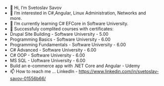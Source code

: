 - 👋 Hi, I’m Svetoslav Savov
- 👀 I’m interested in C#,Angular, Linux Administration, Networks and more. 
- 🌱 I’m currently learning C# EFCore in Software University.
- 🥇 Successfuly complited courses with certificates:
-   Drupal Site Building - Software University - 5.00
-   Programming Basics - Software University - 6.00
-   Programming Fundamentals - Software University - 6.00
-   C# Advanced - Software University - 6.00
-   C# OOP - Software University - 6.00
-   MS SQL - Uoftware University - 6.00
-   Build an e-commerce app with .NET Core and Angular - Udemy 
- 📫 How to reach me ... LinkedIn - https://www.linkedin.com/in/svetoslav-savov-01556b66/

<!---
fastline32/fastline32 is a ✨ special ✨ repository because its `README.md` (this file) appears on your GitHub profile.
You can click the Preview link to take a look at your changes.
--->
